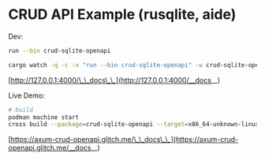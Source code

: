 # CRUD API Example (rusqlite, aide)

Dev:

```bash
run --bin crud-sqlite-openapi

cargo watch -q -c -x "run --bin crud-sqlite-openapi" -w crud-sqlite-openapi/src
```

[http://127.0.0.1:4000/\_\_docs\_\_](http://127.0.0.1:4000/__docs__)

Live Demo:

```bash
# build
podman machine start
cross build --package=crud-sqlite-openapi --target=x86_64-unknown-linux-musl --release
```

[https://axum-crud-openapi.glitch.me/\_\_docs\_\_](https://axum-crud-openapi.glitch.me/__docs__)
